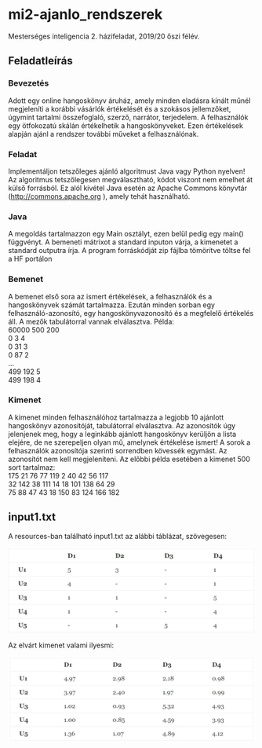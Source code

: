 # mi2-ajanlo_rendszerek

Mesterséges inteligencia 2. házifeladat, 2019/20 őszi félév.

## Feladatleírás

### Bevezetés
Adott egy online hangoskönyv áruház, amely minden eladásra kínált műnél megjeleníti
a korábbi vásárlók értékelését és a szokásos jellemzőket, úgymint tartalmi
összefoglaló, szerző, narrátor, terjedelem. A felhasználók egy ötfokozatú skálán
értékelhetik a hangoskönyveket. Ezen értékelések alapján ajánl a rendszer további
műveket a felhasználónak. 

### Feladat
Implementáljon tetszőleges ajánló algoritmust Java vagy Python nyelven! Az
algoritmus tetszőlegesen megválasztható, kódot viszont nem emelhet át külső
forrásból. Ez alól kivétel Java esetén az Apache Commons könyvtár
(http://commons.apache.org ), amely tehát használható.

### Java
A megoldás tartalmazzon egy Main osztályt, ezen belül pedig egy main() függvényt. A
bemeneti mátrixot a standard inputon várja, a kimenetet a standard outputra írja. A
program forráskódját zip fájlba tömörítve töltse fel a HF portálon 

### Bemenet
A bemenet első sora az ismert értékelések, a felhasználók és a hangoskönyvek számát
tartalmazza. Ezután minden sorban egy felhasználó-azonosító, egy hangoskönyvazonosító és a megfelelő értékelés áll. A mezők tabulátorral vannak elválasztva. Példa:  
60000 500 200  
0 3 4  
0 31 3  
0 87 2  
...  
499 192 5  
499 198 4  

### Kimenet

A kimenet minden felhasználóhoz tartalmazza a legjobb 10 ajánlott hangoskönyv
azonosítóját, tabulátorral elválasztva.
Az azonosítók úgy jelenjenek meg, hogy a leginkább ajánlott hangoskönyv kerüljön a
lista elejére, de ne szerepeljen olyan mű, amelynek értékelése ismert! A sorok a
felhasználók azonosítója szerinti sorrendben kövessék egymást. Az azonosítót nem kell
megjeleníteni.
Az előbbi példa esetében a kimenet 500 sort tartalmaz:  
175 21 76 77 119 2 40 42 56 117  
32 142 38 111 14 18 101 138 64 29  
75 88 47 43 18 150 83 124 166 182  

## input1.txt

A resources-ban található input1.txt az alábbi táblázat, szövegesen: 

<img src="pics/table1.JPG" width="800">

Az elvárt kimenet valami ilyesmi: 

<img src="pics/table2.JPG" width="800">
